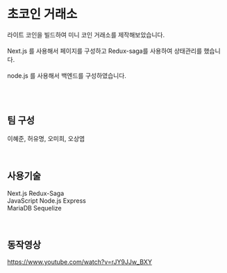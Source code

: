 # 초코인 거래소

라이트 코인을 빌드하여 미니 코인 거래소를 제작해보았습니다.<br><br>
Next.js 를 사용해서 페이지를 구성하고 Redux-saga를 사용하여 상태관리를 했습니다.<br><br>
node.js 를 사용해서 백엔드를 구성하였습니다.<br>

<br>
<br>


## 팀 구성 
이혜준, 허유명, 오미희, 오상엽 


<br>

## 사용기술 <br>
Next.js Redux-Saga <br>
JavaScript Node.js Express <br>
MariaDB Sequelize

<br>

## 동작영상
https://www.youtube.com/watch?v=rJY9JJw_BXY
